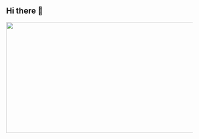 ## Hi there 👋

<!--
**ssoyeonni/ssoyeonni** is a ✨ _special_ ✨ repository because its `README.md` (this file) appears on your GitHub profile.

Here are some ideas to get you started:

- 🔭 I’m currently working on ...
- 🌱 I’m currently learning ...
- 👯 I’m looking to collaborate on ...
- 🤔 I’m looking for help with ...
- 💬 Ask me about ...
- 📫 How to reach me: ...
- 😄 Pronouns: ...
- ⚡ Fun fact: ...
-->


<!-- 
![Top Langs](https://github-readme-stats.vercel.app/api/top-langs/?ssoyeonni=anuraghazra&layout=compact) 
-->

<a href="https://www.gitanimals.org/en_US?utm_medium=image&utm_source=ssoyeonni&utm_content=farm">
<img
  src="https://render.gitanimals.org/farms/ssoyeonni"
  width="600"
  height="300"
/>
</a>

<!--
<a href="https://github.com/devxb/gitanimals">
<img
  src="https://render.gitanimals.org/farms/ssoyeonni"
  width="600"
  height="300"
/>
</a>
-->
